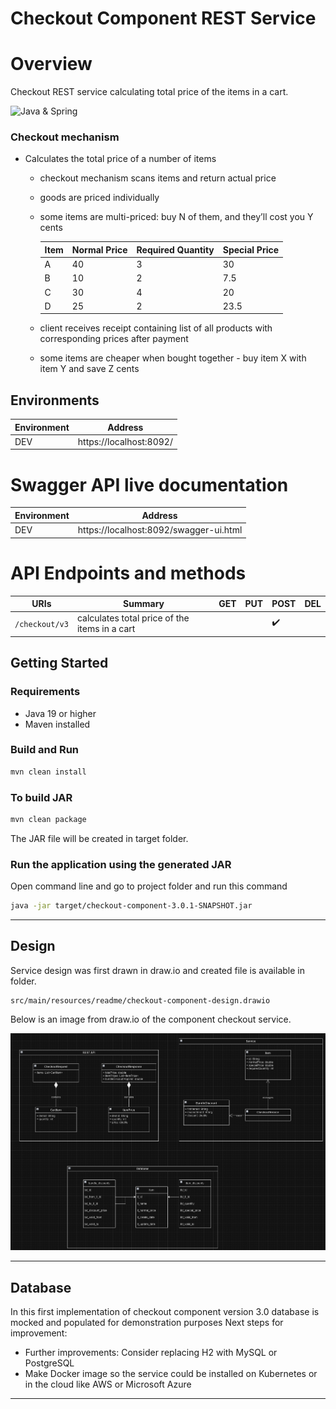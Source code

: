 # Checkout Component REST Service

# Overview

Checkout REST service calculating total price of the items in a cart.

![Java & Spring](https://img.shields.io/badge/Java_and_Spring-74aa9c?style=for-the-badge&logo=openai&logoColor=white)

### Checkout mechanism

- Calculates the total price of a number of items
    - checkout mechanism scans items and return actual price
    - goods are priced individually
    - some items are multi-priced: buy N of them, and they’ll cost you Y cents

      | Item | Normal Price | Required Quantity | Special Price |
      |------|--------------|-------------------|---------------|
      | A    | 40           | 3                 | 30            |
      | B    | 10           | 2                 | 7.5           |
      | C    | 30           | 4                 | 20            |
      | D    | 25           | 2                 | 23.5          |
    - client receives receipt containing list of all products with corresponding prices
      after payment
    - some items are cheaper when bought together - buy item X with item Y and
      save Z cents

## Environments

| Environment | Address                 |
|-------------|-------------------------|
| DEV         | https://localhost:8092/ |

# Swagger API live documentation

| Environment | Address                                |
|-------------|----------------------------------------|
| DEV         | https://localhost:8092/swagger-ui.html |

# API Endpoints and methods

| URIs           | Summary                                       | GET | PUT | POST               | DEL |
|----------------|-----------------------------------------------|-----|-----|--------------------|-----|
| `/checkout/v3` | calculates total price of the items in a cart |     |     | :heavy_check_mark: |     |

## Getting Started

### Requirements

- Java 19 or higher
- Maven installed

### Build and Run

```bash
mvn clean install
```

### To build JAR

```bash
mvn clean package
```

The JAR file will be created in target folder.

### Run the application using the generated JAR

Open command line and go to project folder and run this command

```bash
java -jar target/checkout-component-3.0.1-SNAPSHOT.jar
```

---

## Design

Service design was first drawn in draw.io and created file is available in folder.

```
src/main/resources/readme/checkout-component-design.drawio
```

Below is an image from draw.io of the component checkout service.

<img src="src/main/resources/readme/RestAPI.png" alt="Link to" title="Link to" />

---

## Database

In this first implementation of checkout component version 3.0 database is mocked and populated for demonstration purposes
Next steps for improvement:

- Further improvements: Consider replacing H2 with MySQL or PostgreSQL
- Make Docker image so the service could be installed on Kubernetes or in the cloud like AWS or Microsoft Azure

---

